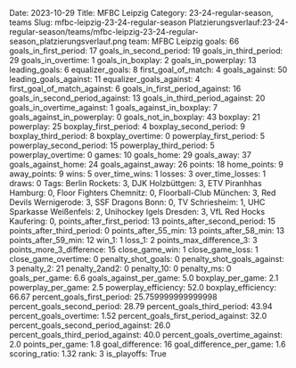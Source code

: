 Date: 2023-10-29
Title: MFBC Leipzig
Category: 23-24-regular-season, teams
Slug: mfbc-leipzig-23-24-regular-season
Platzierungsverlauf:23-24-regular-season/teams/mfbc-leipzig-23-24-regular-season_platzierungsverlauf.png
team: MFBC Leipzig
goals: 66
goals_in_first_period: 17
goals_in_second_period: 19
goals_in_third_period: 29
goals_in_overtime: 1
goals_in_boxplay: 2
goals_in_powerplay: 13
leading_goals: 6
equalizer_goals: 8
first_goal_of_match: 4
goals_against: 50
leading_goals_against: 11
equalizer_goals_against: 4
first_goal_of_match_against: 6
goals_in_first_period_against: 16
goals_in_second_period_against: 13
goals_in_third_period_against: 20
goals_in_overtime_against: 1
goals_against_in_boxplay: 7
goals_against_in_powerplay: 0
goals_not_in_boxplay: 43
boxplay: 21
powerplay: 25
boxplay_first_period: 4
boxplay_second_period: 9
boxplay_third_period: 8
boxplay_overtime: 0
powerplay_first_period: 5
powerplay_second_period: 15
powerplay_third_period: 5
powerplay_overtime: 0
games: 10
goals_home: 29
goals_away: 37
goals_against_home: 24
goals_against_away: 26
points: 18
home_points: 9
away_points: 9
wins: 5
over_time_wins: 1
losses: 3
over_time_losses: 1
draws: 0
Tags:  Berlin Rockets: 3,  DJK Holzbüttgen: 3,  ETV Piranhhas Hamburg: 0,  Floor Fighters Chemnitz: 0,  Floorball-Club München: 3,  Red Devils Wernigerode: 3,  SSF Dragons Bonn: 0,  TV Schriesheim: 1,  UHC Sparkasse Weißenfels: 2,  Unihockey Igels Dresden: 3,  VfL Red Hocks Kaufering: 0,
points_after_first_period: 13
points_after_second_period: 15
points_after_third_period: 0
points_after_55_min: 13
points_after_58_min: 13
points_after_59_min: 12
win_1: 1
loss_1: 2
points_max_difference_3: 3
points_more_3_difference: 15
close_game_win: 1
close_game_loss: 1
close_game_overtime: 0
penalty_shot_goals: 0
penalty_shot_goals_against: 3
penalty_2: 21
penalty_2and2: 0
penalty_10: 0
penalty_ms: 0
goals_per_game: 6.6
goals_against_per_game: 5.0
boxplay_per_game: 2.1
powerplay_per_game: 2.5
powerplay_efficiency: 52.0
boxplay_efficiency: 66.67
percent_goals_first_period: 25.759999999999998
percent_goals_second_period: 28.79
percent_goals_third_period: 43.94
percent_goals_overtime: 1.52
percent_goals_first_period_against: 32.0
percent_goals_second_period_against: 26.0
percent_goals_third_period_against: 40.0
percent_goals_overtime_against: 2.0
points_per_game: 1.8
goal_difference: 16
goal_difference_per_game: 1.6
scoring_ratio: 1.32
rank: 3
is_playoffs: True
